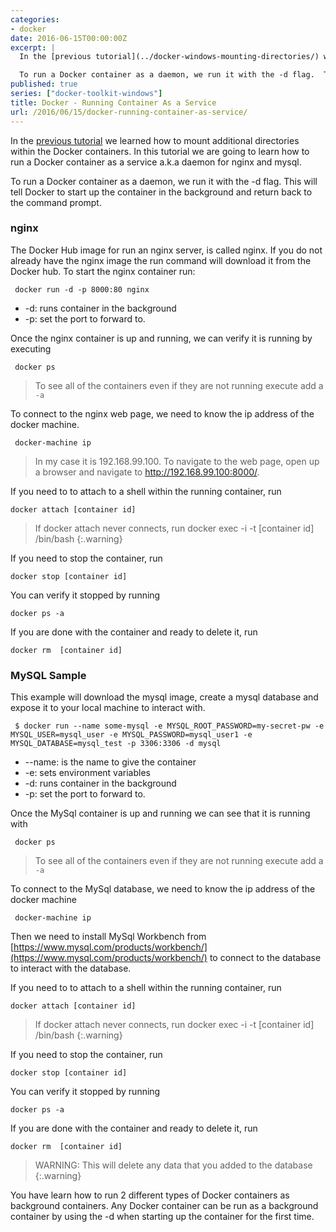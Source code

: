 ```yaml
---
categories:
- docker
date: 2016-06-15T00:00:00Z
excerpt: |
  In the [previous tutorial](../docker-windows-mounting-directories/) we learned how to mount additional directories within the Docker containers.  In this tutorial we are going to learn how to run a Docker container as a service a.k.a daemon for nginx and mysql.

  To run a Docker container as a daemon, we run it with the -d flag.  This will tell Docker to start up the container in the background and return back to the command prompt.
published: true
series: ["docker-toolkit-windows"]
title: Docker - Running Container As a Service
url: /2016/06/15/docker-running-container-as-service/
---
```



In the [previous tutorial](../docker-windows-mounting-directories/) we learned how to mount additional directories within the Docker containers.  In this tutorial we are going to learn how to run a Docker container as a service a.k.a daemon for nginx and mysql.

To run a Docker container as a daemon, we run it with the -d flag.  This will tell Docker to start up the container in the background and return back to the command prompt.

### nginx

The Docker Hub image for run an nginx server, is called nginx.  If you do not already have the nginx image the run command will download it from the Docker hub.  To start the nginx container run:

     docker run -d -p 8000:80 nginx

* -d: runs container in the background
* -p: set the port to forward to.

Once the nginx container is up and running, we can verify it is running by executing

     docker ps

>To see all of the containers even if they are not running execute add a `-a` 

    
To connect to the nginx web page, we need to know the ip address of the docker machine.  

     docker-machine ip

>In my case it is 192.168.99.100.  To navigate to the web page, open up a browser and navigate to http://192.168.99.100:8000/.

If you need to to attach to a shell within the running container, run

    docker attach [container id]  

>If docker attach never connects, run docker exec -i -t [container id] /bin/bash
{:.warning}

If you need to stop the container, run 

    docker stop [container id]
    
You can verify it stopped by running

    docker ps -a

If you are done with the container and ready to delete it, run

    docker rm  [container id]

### MySQL Sample

This example will download the mysql image, create a mysql database and expose it to your local machine to interact with.  

     $ docker run --name some-mysql -e MYSQL_ROOT_PASSWORD=my-secret-pw -e MYSQL_USER=mysql_user -e MYSQL_PASSWORD=mysql_user1 -e MYSQL_DATABASE=mysql_test -p 3306:3306 -d mysql

* --name: is the name to give the container
* -e: sets environment variables
* -d: runs container in the background
* -p: set the port to forward to.

Once the MySql container is up and running we can see that it is running with

     docker ps

>To see all of the containers even if they are not running execute add a `-a`     

To connect to the MySql database, we need to know the ip address of the docker machine   

     docker-machine ip

Then we need to install MySql Workbench from [https://www.mysql.com/products/workbench/](https://www.mysql.com/products/workbench/) to connect to the database to interact with the database.

If you need to to attach to a shell within the running container, run

    docker attach [container id]  

>If docker attach never connects, run docker exec -i -t [container id] /bin/bash
{:.warning}

If you need to stop the container, run 

    docker stop [container id]
    
You can verify it stopped by running

    docker ps -a

If you are done with the container and ready to delete it, run

    docker rm  [container id]

>WARNING: This will delete any data that you added to the database
{:.warning}

You have learn how to run 2 different types of Docker containers as background containers.  Any Docker container can be run as a background container by using the -d when starting up the container for the first time.  
